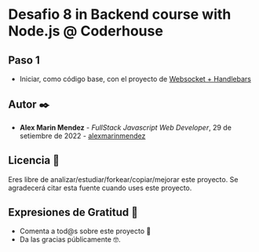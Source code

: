 # Desafio 8 in Backend course with Node.js @ Coderhouse
## Paso 1
* Iniciar, como código base, con el proyecto de [Websocket + Handlebars](https://github.com/alexmarinmendez/after-12-ws-hbs)

## Autor ✒️

* **Alex Marin Mendez** - *FullStack Javascript Web Developer*, 29 de setiembre de 2022 - [alexmarinmendez](https://github.com/alexmarinmendez)

## Licencia 📄

Eres libre de analizar/estudiar/forkear/copiar/mejorar este proyecto. Se agradecerá citar esta fuente cuando uses este proyecto.

## Expresiones de Gratitud 🎁

* Comenta a tod@s sobre este proyecto 📢
* Da las gracias públicamente 🤓.